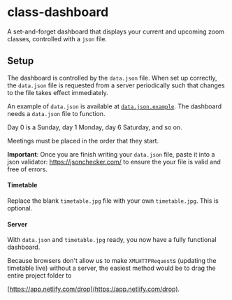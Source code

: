 # class-dashboard

A set-and-forget dashboard that displays your current and upcoming zoom classes,
controlled with a `json` file.

## Setup

The dashboard is controlled by the `data.json` file. When set up correctly, the `data.json` 
file is requested from a server periodically such that changes to the file takes effect
immediately.

An example of `data.json` is available at [`data.json.example`](data.json.example).
The dashboard needs a `data.json` file to function.

Day 0 is a Sunday, day 1 Monday, day 6 Saturday, and so on.

Meetings must be placed in the order that they start.

**Important**: Once you are finish writing your `data.json` file, paste it into a json validator:
https://jsonchecker.com/ to ensure the your file is valid and free of errors.

#### Timetable

Replace the blank `timetable.jpg` file with your own `timetable.jpg`. This is optional.

#### Server

With `data.json` and `timetable.jpg` ready, you now have a fully functional dashboard.

Because browsers don't allow us to make `XMLHTTPRequest`s (updating the timetable live) 
without a server, the easiest method would be to drag the entire project folder to 

[https://app.netlify.com/drop](https://app.netlify.com/drop).

